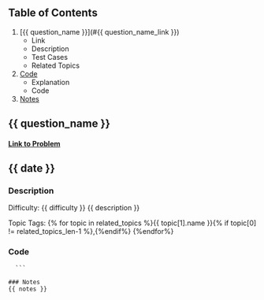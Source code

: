 ## Table of Contents
1. [{{ question_name }}](#{{ question_name_link }})
	- Link
	- Description
	- Test Cases
	- Related Topics
2. [Code](#Code)
	- Explanation
	- Code
3. [Notes](#Notes)

## {{ question_name }}
#### <a href="{{ link_to_problem }}"> Link to Problem</a>
## {{ date }}

### Description
Difficulty: {{ difficulty }}
{{ description }}

Topic Tags: {% for topic in related_topics %}{{ topic[1].name }}{% if topic[0] != related_topics_len-1 %},{%endif%} {%endfor%}
	
### Code
  ```{{ code_block }}
	```

### Notes
{{ notes }}